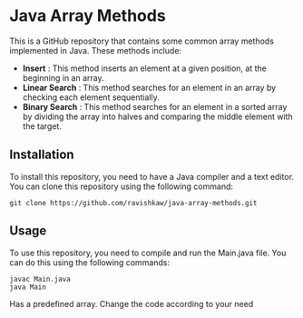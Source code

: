 # Java Array Methods

This is a GitHub repository that contains some common array methods implemented in Java. These methods include:

* **Insert** : This method inserts an element at a given position, at the beginning in an array.
* **Linear Search** : This method searches for an element in an array by checking each element sequentially.
* **Binary Search** : This method searches for an element in a sorted array by dividing the array into halves and comparing the middle element with the target.


## Installation
To install this repository, you need to have a Java compiler and a text editor. You can clone this repository using the following command:

`git clone https://github.com/ravishkaw/java-array-methods.git`

## Usage
To use this repository, you need to compile and run the Main.java file. You can do this using the following commands:

```
javac Main.java
java Main
```
Has a predefined array. Change the code according to your need
